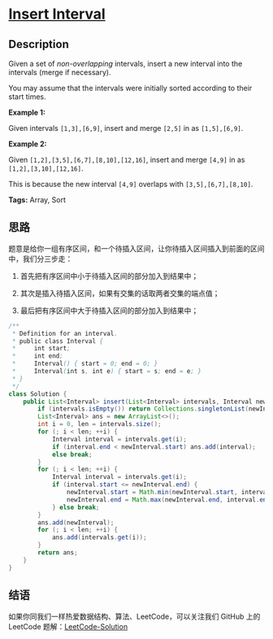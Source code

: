 # [Insert Interval][title]

## Description

Given a set of *non-overlapping* intervals, insert a new interval into the intervals (merge if necessary).

You may assume that the intervals were initially sorted according to their start times.

**Example 1:**

Given intervals `[1,3],[6,9]`, insert and merge `[2,5]` in as `[1,5],[6,9]`.

**Example 2:**

Given `[1,2],[3,5],[6,7],[8,10],[12,16]`, insert and merge `[4,9]` in as `[1,2],[3,10],[12,16]`.

This is because the new interval `[4,9]` overlaps with `[3,5],[6,7],[8,10]`.

**Tags:** Array, Sort


## 思路

题意是给你一组有序区间，和一个待插入区间，让你待插入区间插入到前面的区间中，我们分三步走：

1. 首先把有序区间中小于待插入区间的部分加入到结果中；

2. 其次是插入待插入区间，如果有交集的话取两者交集的端点值；

3. 最后把有序区间中大于待插入区间的部分加入到结果中；

```java
/**
 * Definition for an interval.
 * public class Interval {
 *     int start;
 *     int end;
 *     Interval() { start = 0; end = 0; }
 *     Interval(int s, int e) { start = s; end = e; }
 * }
 */
class Solution {
    public List<Interval> insert(List<Interval> intervals, Interval newInterval) {
        if (intervals.isEmpty()) return Collections.singletonList(newInterval);
        List<Interval> ans = new ArrayList<>();
        int i = 0, len = intervals.size();
        for (; i < len; ++i) {
            Interval interval = intervals.get(i);
            if (interval.end < newInterval.start) ans.add(interval);
            else break;
        }
        for (; i < len; ++i) {
            Interval interval = intervals.get(i);
            if (interval.start <= newInterval.end) {
                newInterval.start = Math.min(newInterval.start, interval.start);
                newInterval.end = Math.max(newInterval.end, interval.end);
            } else break;
        }
        ans.add(newInterval);
        for (; i < len; ++i) {
            ans.add(intervals.get(i));
        }
        return ans;
    }
}
```


## 结语

如果你同我们一样热爱数据结构、算法、LeetCode，可以关注我们 GitHub 上的 LeetCode 题解：[LeetCode-Solution][ls]



[title]: https://leetcode.com/problems/insert-interval
[ls]: https://github.com/RichCodersAndMe/LeetCode-Solution
